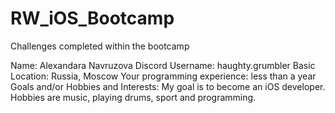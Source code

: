 # RW_iOS_Bootcamp
Challenges completed within the bootcamp

Name: Alexandara Navruzova
Discord Username: haughty.grumbler
Basic Location: Russia, Moscow
Your programming experience: less than a year
Goals and/or Hobbies and Interests: My goal is to become an iOS developer. Hobbies are music, playing drums, sport and programming.
